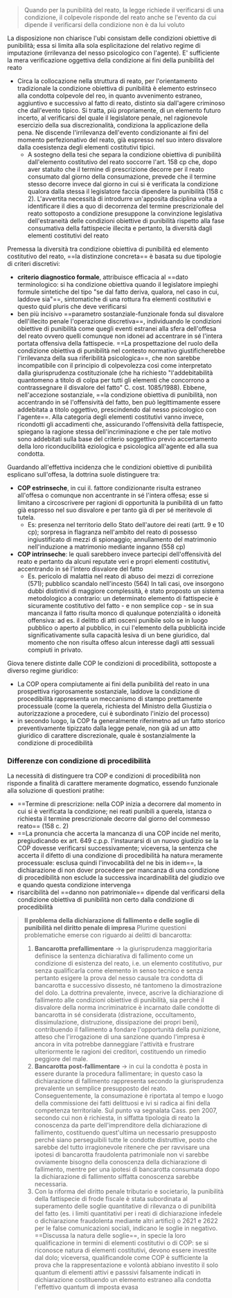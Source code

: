 > Quando per la punibilità del reato, la legge richiede il verificarsi di una condizione, il colpevole risponde del reato anche se l'evento da cui dipende il verificarsi della condizione non è da lui voluto

La disposizione non chiarisce l'ubi consistam delle condizioni obiettive di punibilità; essa si limita alla sola esplicitazione del relativo regime di imputazione (irrilevanza del nesso psicologico con l'agente). E' sufficiente la mera verificazione oggettiva della condizione ai fini della punibilità del reato

- Circa la collocazione nella struttura di reato, per l'orientamento tradizionale  la condizione obiettiva di punibilità è elemento estrinseco alla condotta colpevole del reo, in quanto avvenimento estraneo, aggiuntivo e successivo al fatto di reato, distinto sia dall'agere criminoso che dall'evento tipico. Si tratta, più propriamente, di un elemento futuro incerto, al verificarsi del quale il legislatore penale, nel ragionevole esercizio della sua discrezionalità, condiziona la applicazione della pena. Ne discende l'irrilevanza dell'evento condizionante ai fini del momento perfezionativo del reato, già espresso nel suo intero disvalore dalla coesistenza degli elementi costitutivi tipici.
	- A sostegno della tesi che separa la condizione obiettiva di punibilità dall'elemento costitutivo del reato soccorre l'art. 158 cp che, dopo aver statuito che il termine di prescrizione decorre per il reato consumato dal giorno della consumazione, prevede che il termine stesso decorre invece dal giorno in cui si è verificata la condizione qualora dalla stessa il legislatore faccia dipendere la punibilità (158 c 2). L'avvertita necessità di introdurre un'apposita disciplina volta a identificare il dies a quo di decorrenza del termine prescrizionale del reato sottoposto a condizione presuppone la convinzione legislativa dell'estraneità delle condizioni obiettive di punibilità rispetto alla fase consumativa della fattispecie illecita e pertanto, la diversità dagli elementi costitutivi del reato

Premessa la diversità tra condizione obiettiva di punibilità ed elemento costitutivo del reato, ==la distinzione concreta== è basata su due tipologie di criteri discretivi:
- **criterio diagnostico formale**, attribuisce efficacia al ==dato terminologico: si ha condizione obiettiva quando il legislatore impieghi formule sintetiche del tipo "se dal fatto deriva, qualora, nel caso in cui, laddove sia"==, sintomatiche di una rottura fra elementi costitutivi e questo quid pluris che deve verificarsi
- ben più incisivo ==parametro sostanziale-funzionale fonda sul disvalore dell'illecito penale l'operazione discretiva==, individuando le condizioni obiettive di punibilità come quegli eventi estranei alla sfera dell'offesa del reato ovvero quelli comunque non idonei ad accentrare in sé l'intera portata offensiva della fattispecie. ==La prospettazione del ruolo della condizione obiettiva di punibilità nel contesto normativo giustificherebbe l'irrilevanza della sua riferibilità psicologica==, che non sarebbe incompatibile con il principio di colpevolezza così come interpretato dalla giurisprudenza costituzionale (che ha richiesto "l'addebitabilità quantomeno a titolo di colpa per tutti gli elementi che concorrono a contrassegnare il disvalore del fatto" C. cost. 1085/1988). Ebbene, nell'accezione sostanziale, ==la condizione obiettiva di punibilità, non accentrando in sé l'offensività del fatto, ben può legittimamente essere addebitata a titolo oggettivo, prescindendo dal nesso psicologico con l'agente==. Alla categoria degli elementi costitutivi vanno invece, ricondotti gli accadimenti che, assicurando l'offensività della fattispecie, spiegano la ragione stessa dell'incriminazione e che per tale motivo sono addebitati sulla base del criterio soggettivo previo accertamento della loro riconducibilità eziologica e psicologica all'agente ed alla sua condotta.


Guardando all'effettiva incidenza che le condizioni obiettive di punibilità esplicano sull'offesa, la dottrina suole distinguere tra:
- **COP estrinseche**, in cui il. fattore condizionante risulta estraneo all'offesa o comunque non accentrante in sé l'intera offesa; esse si limitano a circoscrivere per ragioni di opportunità la punibilità di un fatto già espresso nel suo disvalore e per tanto già di per sé meritevole di tutela.
	- Es: presenza nel territorio dello Stato dell'autore dei reati (artt. 9 e 10 cp); sorpresa in flagranza nell'ambito del reato di possesso ingiustificato di mezzi di spionaggio; annullamento del matrimonio nell'induzione a matrimonio mediante inganno (558 cp)
- **COP intrinseche**: le quali sarebbero invece partecipi dell'offensività del reato e pertanto da alcuni reputate veri e propri elementi costitutivi, accentrando in sé l'intero disvalore del fatto
	- Es. pericolo di malattia nel reato di abuso dei mezzi di correzione (571); pubblico scandalo nell'incesto (564)
In tali casi, ove insorgono dubbi distintivi di maggiore complessità, è stato proposto un sistema metodologico a contrario: un determinato elemento di fattispecie è sicuramente costitutivo del fatto - e non semplice cop - se in sua mancanza il fatto risulta monco di qualunque potenzialità o idoneità offensiva: ad es. il delitto di atti osceni punibile solo se in luogo pubblico o aperto al pubblico, in cui l'elemento della pubblicità incide significativamente sulla capacità lesiva di un bene giuridico, dal momento che non risulta offeso alcun interesse dagli atti sessuali compiuti in privato.


Giova tenere distinte dalle COP le condizioni di procedibilità, sottoposte a diverso regime giuridico:
- La COP opera compiutamente ai fini della punibilità del reato in una prospettiva rigorosamente sostanziale, laddove la condizione di procedibilità rappresenta un meccanismo di stampo prettamente processuale (come la querela, richiesta del Ministro della Giustizia o autorizzazione a procedere, cui è subordinato l'inizio del processo)
- in secondo luogo, la COP fa generalmente riferimetno ad un fatto storico preventivamente tipizzato dalla legge penale, non già ad un atto giuridico di carattere discrezionale, quale è sostanzialmente la condizione di procedibilità

### Differenze con condizione di procedibilità
La necessità di distinguere tra COP e condizioni di procedibilità non risponde a finalità di carattere meramente dogmatico, essendo funzionale alla soluzione di questioni pratihe:
- ==Termine di prescrizione: nella COP inizia a decorrere dal momento in cui si è verificata la condizione; nei reati punibili a querela, istanza o richiesta il termine prescrizionale decorre dal giorno del commesso reato== (158 c. 2)
- ==La pronuncia che accerta la mancanza di una COP incide nel merito, pregiudicando ex art. 649 c.p.p. l'instaurarsi di un nuovo giudizio se la COP dovesse verificarsi successivamente; viceversa, la sentenza che accerta il difetto di una condizione di procedibilità ha natura meramente processuale: esclusa quindi l'invocabilità del ne bis in idem==, la dichiarazione di non dover procedere per mancanza di una condizione di procedibilità non esclude la successiva incardinabilità del giudizio ove e quando questa condizione intervenga
- risarcibilità del ==danno non patrimoniale== dipende dal verificarsi della condizione obiettiva di punibilità non certo dalla condizione di procedibilità

> **Il problema della dichiarazione di fallimento e delle soglie di punibilità nel diritto penale di impresa**
> Plurime questioni problematiche emerse con riguardo ai delitti di bancarotta:
> 1) **Bancarotta prefallimentare** -> la giurisprudenza maggioritaria definisce la sentenza dichiarativa di fallimento come un condizione di esistenza del reato, i.e. un elemento costitutivo, pur senza qualificarla come elemento in senso tecnico e senza pertanto esigere la prova del nesso causale tra condotta di bancarotta e successivo dissesto, né tantomeno la dimostrazione del dolo. La dottrina prevalente, invece, ascrive la dichiarazione di fallimento alle condizioni obiettive di punibilità, sia perché il disvalore della norma incriminatrice è incarnato dalle condotte di bancarotta in sé considerata (distrazione, occultamento, dissimulazione, distruzione, dissipazione dei propri beni), contribuendo il fallimento a fondare l'opportunità della punizione, atteso che l'irrogazione di una sanzione quando l'impresa è ancora in vita potrebbe danneggiare l'attività e frustrare ulteriormente le ragioni dei creditori, costituendo un rimedio peggiore del male.
> 2) **Bancarotta post-fallimentare** -> in cui la condotta è posta in essere durante la procedura fallimentare; in questo caso la dichiarazione di fallimento rappresenta secondo la giurisprudenza prevalente un semplice presupposto del reato. Conseguentemente, la consumazione è riportata al tempo e luogo della commissione dei fatti delittuosi e ivi si radica ai fini della competenza territoriale. Sul punto va segnalata Cass. pen 2007, secondo cui non è richiesta, in siffatta tipologia di reato la conoscenza da parte dell'imprenditore della dichiarazione di fallimento, costituendo quest'ultima un necessario presupposto perché siano perseguibili tutte le condotte distruttive, posto che sarebbe del tutto irragionevole ritenere che per ravvisare una ipotesi di bancarotta fraudolenta patrimoniale non vi sarebbe ovviamente bisogno della conoscenza della dichiarazione di fallimento, mentre per una ipotesi di bancarotta consumata dopo la dichiarazione di fallimento siffatta conoscenza sarebbe necessaria.
> 3) Con la riforma del diritto penale tributario e societario, la punibilità della fattispecie di frode fiscale è stata subordinata al superamento delle soglie quantitative di rilevanza o di punibilità del fatto (es. i limiti quantitativi per i reati di dichiarazione infedele o dichiarazione fraudolenta mediante altri artifici) o 2621 e 2622 per le false comunicazioni sociali, indicano le soglie in negativo. ==Discussa la natura delle soglie==, in specie la loro qualificazione in termini di elementi costitutivi o di COP: se si riconosce natura di elementi costitutivi, devono essere investite dal dolo; viceversa, qualificandole come COP è sufficiente la prova che la rappresentazione e volontà abbiano investito il solo quantum di elementi attivi e passsivi falsamente indicati in dichiarazione costituendo un elemento estraneo alla condotta l'effettivo quantum di imposta evasa